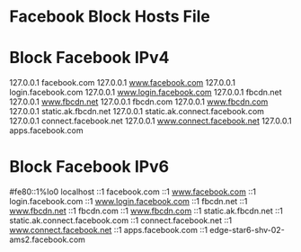 # Facebook Block Hosts File

# Block Facebook IPv4
127.0.0.1     facebook.com
127.0.0.1     www.facebook.com
127.0.0.1   login.facebook.com
127.0.0.1   www.login.facebook.com
127.0.0.1   fbcdn.net
127.0.0.1   www.fbcdn.net
127.0.0.1   fbcdn.com
127.0.0.1   www.fbcdn.com
127.0.0.1   static.ak.fbcdn.net
127.0.0.1   static.ak.connect.facebook.com
127.0.0.1   connect.facebook.net
127.0.0.1   www.connect.facebook.net
127.0.0.1   apps.facebook.com


# Block Facebook IPv6
#fe80::1%lo0     localhost
::1     facebook.com
::1     www.facebook.com
::1     login.facebook.com
::1     www.login.facebook.com
::1     fbcdn.net
::1     www.fbcdn.net
::1     fbcdn.com
::1     www.fbcdn.com
::1     static.ak.fbcdn.net
::1     static.ak.connect.facebook.com
::1     connect.facebook.net
::1     www.connect.facebook.net
::1     apps.facebook.com
::1     edge-star6-shv-02-ams2.facebook.com

